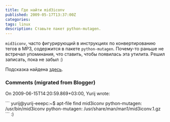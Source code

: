 ```yaml
---
title: Где найти mid3iconv
published: 2009-05-17T13:37:00Z
categories: 
tags: linux
description: Ставьте пакет python-mutagen.
---
```


<code>mid3iconv</code>, часто фигурирующий в инструкциях по конвертированию тегов в MP3, содержится в пакете <code>python-mutagen</code>. Почему-то раньше не встречал упоминания, что ставить, чтобы появилась эта утилита. Решил записать, пока не забыл :)

Подсказка найдена <a href="http://takeworld.blogspot.com/2009/05/id3-cp1251.html">здесь</a>.

<h3 id='hakyll-convert-comments-title'>Comments (migrated from Blogger)</h3>
<div class='hakyll-convert-comment'>
<p class='hakyll-convert-comment-date'>On 2009-06-15T14:20:59.869+03:00, Yurij wrote:</p>
<p class='hakyll-convert-comment-body'>
```
yurij@yurij-eeepc:~$ apt-file find mid3iconv
python-mutagen: /usr/bin/mid3iconv
python-mutagen: /usr/share/man/man1/mid3iconv.1.gz
```
:)
</p>
</div>



